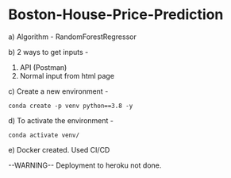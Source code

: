 # Boston-House-Price-Prediction

a) Algorithm - RandomForestRegressor

b) 2 ways to get inputs - 

1. API (Postman)
2. Normal input from html page

c) Create a new environment - 

```
conda create -p venv python==3.8 -y
```

d) To activate the environment - 

```
conda activate venv/
```
 
e) Docker created. Used CI/CD

--WARNING--
Deployment to heroku not done.
